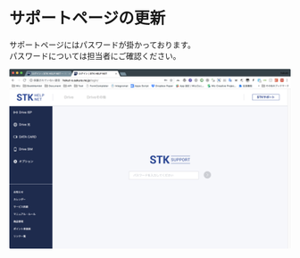 # サポートページの更新

サポートページにはパスワードが掛かっております。  
パスワードについては担当者にご確認ください。

![](../.gitbook/assets/image%20%2825%29.png)


